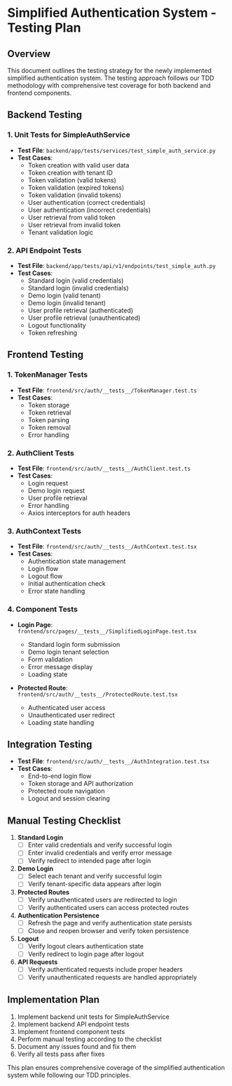 # Simplified Authentication System - Testing Plan

## Overview

This document outlines the testing strategy for the newly implemented simplified authentication system. The testing approach follows our TDD methodology with comprehensive test coverage for both backend and frontend components.

## Backend Testing

### 1. Unit Tests for SimpleAuthService

- **Test File**: `backend/app/tests/services/test_simple_auth_service.py`
- **Test Cases**:
  - Token creation with valid user data
  - Token creation with tenant ID
  - Token validation (valid tokens)
  - Token validation (expired tokens)
  - Token validation (invalid tokens)
  - User authentication (correct credentials)
  - User authentication (incorrect credentials)
  - User retrieval from valid token
  - User retrieval from invalid token
  - Tenant validation logic

### 2. API Endpoint Tests

- **Test File**: `backend/app/tests/api/v1/endpoints/test_simple_auth.py`
- **Test Cases**:
  - Standard login (valid credentials)
  - Standard login (invalid credentials)
  - Demo login (valid tenant)
  - Demo login (invalid tenant)
  - User profile retrieval (authenticated)
  - User profile retrieval (unauthenticated)
  - Logout functionality
  - Token refreshing

## Frontend Testing

### 1. TokenManager Tests

- **Test File**: `frontend/src/auth/__tests__/TokenManager.test.ts`
- **Test Cases**:
  - Token storage
  - Token retrieval
  - Token parsing
  - Token removal
  - Error handling

### 2. AuthClient Tests

- **Test File**: `frontend/src/auth/__tests__/AuthClient.test.ts`
- **Test Cases**:
  - Login request
  - Demo login request
  - User profile retrieval
  - Error handling
  - Axios interceptors for auth headers

### 3. AuthContext Tests

- **Test File**: `frontend/src/auth/__tests__/AuthContext.test.tsx`
- **Test Cases**:
  - Authentication state management
  - Login flow
  - Logout flow
  - Initial authentication check
  - Error state handling

### 4. Component Tests

- **Login Page**: `frontend/src/pages/__tests__/SimplifiedLoginPage.test.tsx`
  - Standard login form submission
  - Demo login tenant selection
  - Form validation
  - Error message display
  - Loading state
  
- **Protected Route**: `frontend/src/auth/__tests__/ProtectedRoute.test.tsx`
  - Authenticated user access
  - Unauthenticated user redirect
  - Loading state handling

## Integration Testing

- **Test File**: `frontend/src/auth/__tests__/AuthIntegration.test.tsx`
- **Test Cases**:
  - End-to-end login flow
  - Token storage and API authorization
  - Protected route navigation
  - Logout and session clearing

## Manual Testing Checklist

1. **Standard Login**
   - [ ] Enter valid credentials and verify successful login
   - [ ] Enter invalid credentials and verify error message
   - [ ] Verify redirect to intended page after login

2. **Demo Login**
   - [ ] Select each tenant and verify successful login
   - [ ] Verify tenant-specific data appears after login

3. **Protected Routes**
   - [ ] Verify unauthenticated users are redirected to login
   - [ ] Verify authenticated users can access protected routes

4. **Authentication Persistence**
   - [ ] Refresh the page and verify authentication state persists
   - [ ] Close and reopen browser and verify token persistence

5. **Logout**
   - [ ] Verify logout clears authentication state
   - [ ] Verify redirect to login page after logout

6. **API Requests**
   - [ ] Verify authenticated requests include proper headers
   - [ ] Verify unauthenticated requests are handled appropriately

## Implementation Plan

1. Implement backend unit tests for SimpleAuthService
2. Implement backend API endpoint tests
3. Implement frontend component tests
4. Perform manual testing according to the checklist
5. Document any issues found and fix them
6. Verify all tests pass after fixes

This plan ensures comprehensive coverage of the simplified authentication system while following our TDD principles.